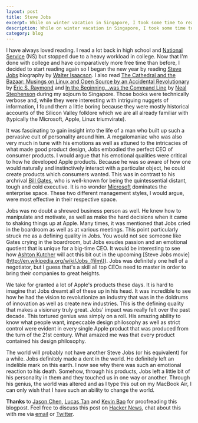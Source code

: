 ```yaml
---
layout: post
title: Steve Jobs 
excerpt: While on winter vacation in Singapore, I took some time to read the biographical tome that is <a href="http://en.wikipedia.org/wiki/Walter_Isaacson">Walter Isaacson's</a> <a href="http://www.amazon.com/Steve-Jobs-Walter-Isaacson/dp/1451648537">Steve Jobs</a>. It was really a pleasure to learn more about the man who revolutionized so many industries and brought so many innovations in our lives. This book brought a profoundly human perspective to Jobs and I got to know him on a more personal level despite having never met the man in real life.
description: While on winter vacation in Singapore, I took some time to read the biographical tome that is Walter Isaacson's Steve Jobs. It was really a pleasure to learn more about the man who revolutionized so many industries and brought so many innovations in our lives. This book brought a profoundly human perspective to Jobs and I got to know him on a more personal level despite having never met the man in real life.
category: blog
---
```

I have always loved reading. I read a lot back in high school and [National Service](http://en.wikipedia.org/wiki/National_service) (NS) but stopped due to a heavy workload in college. Now that I'm done with college and have comparatively more free time than before, I decided to start reading again so I began the new year by reading [Steve Jobs](http://www.amazon.com/Steve-Jobs-Walter-Isaacson/dp/1451648537) biography by [Walter Isaacson](http://en.wikipedia.org/wiki/Walter_Isaacson). I also read [The Cathedral and the Bazaar: Musings on Linux and Open Source by an Accidental Revolutionary](http://www.amazon.com/Cathedral-Bazaar-Eric-S-Raymond/dp/1607962284) by [Eric S. Raymond](http://esr.ibiblio.org/) and [In the Beginning...was the Command Line](http://www.amazon.com/Beginning-was-Command-Line-Neal-Stephenson/dp/0380815931) by [Neal Stephenson](http://www.nealstephenson.com/) during my sojourn to Singapore. Those books were technically verbose and, while they were interesting with intriguing nuggets of information, I found them a little boring because they were mostly historical accounts of the Silicon Valley folklore which we are all already familiar with (typically the Microsoft, Apple, Linux triumvirate).

It was fascinating to gain insight into the life of a man who built up such a pervasive cult of personality around him. A megalomaniac who was also very much in tune with his emotions as well as attuned to the intricacies of what made good product design, Jobs embodied the perfect CEO of consumer products. I would argue that his emotional qualities were critical to how he developed Apple products. Because he was so aware of how one would naturally and instinctively interact with a particular object, he could create products which consumers wanted. This was in contrast to his archrival [Bill Gates](http://www.thegatesnotes.com/), who is well-known for being the quintessential distant, tough and cold executive. It is no wonder [Microsoft](http://www.microsoft.com/) dominates the enterprise space. These two different management styles, I would argue, were most effective in their respective space.

Jobs was no doubt a shrewed business person as well. He knew how to manipulate and motivate, as well as make the hard decisions when it came to shaking things up at Apple. Many times, it was mentioned that Jobs cried in the boardroom as well as at various meetings. This point particularly struck me as a defining quality in Jobs. You would not see someone like Gates crying in the boardroom, but Jobs exudes passion and an emotional quotient that is unique for a big-time CEO. It would be interesting to see how [Ashton Kutcher](http://en.wikipedia.org/wiki/Ashton_Kutcher) will act this bit out in the upcoming [Steve Jobs movie](http://en.wikipedia.org/wiki/Jobs_(film\)). Jobs was definitely one hell of a negotiator, but I guess that's a skill all top CEOs need to master in order to bring their companies to great heights.

We take for granted a lot of Apple's products these days. It is hard to imagine that Jobs dreamt all of these up in his head. It was incredible to see how he had the vision to revolutionize an industry that was in the doldrums of innovation as well as create new industries. This is the defining quality that makes a visionary truly great. Jobs' impact was really felt over the past decade. This tortured genius was simply on a roll. His amazing ability to know what people want, impeccable design philosophy as well as strict control were evident in every single Apple product that was produced from the turn of the 21st century. What amazed me was that every product contained his design philosophy.

The world will probably not have another Steve Jobs (or his equivalent) for a while. Jobs definitely made a dent in the world. He definitely left an indelible mark on this earth. I now see why there was such an emotional reaction to his death. Somehow, through his products, Jobs left a little bit of his personality in them and they touched us in one way or another. Through his genius, the world was altered  and as I type this out on my MacBook Air, I can only wish that I have such an ability to change the world.

**Thanks** to [Jason Chen](http://visualchen.com/), [Lucas Tan](http://lucas-hacking.blogspot.com/) and [Kevin Bao](https://www.facebook.com/kzbao) for proofreading this blogpost. Feel free to discuss this post on [Hacker News](http://news.ycombinator.com/item?id=5125529), chat about this with me via [email](mailto:daryl@darylyeo.com) or [Twitter](http://twitter.com/jianxioy).
